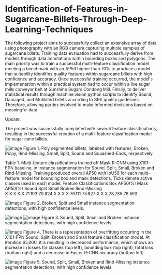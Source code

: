 # Identification-of-Features-in-Sugarcane-Billets-Through-Deep-Learning-Techniques

The following project aims to successfully collect an extensive array of data using photography with an RGB camera capturing multiple samples of sugarcane billets. Training data evaluation had to successfully derive from models through data annotations within bounding boxes and polygons. The main priority was to train a successful multi-feature classification model meeting a benchmark with an AP50 higher than 70% to produce a model that suitability identifies quality features within sugarcane billets with high confidence and accuracy. Once successful training occurred, the model's implementation within a practical system had to occur within a live sugar mills conveyor belt at Sunshine Sugars Condong Mill. Finally, to deliver statistical results through machine vision python scripts to identify Sound, Damaged, and Mutilated billets according to SRA quality guidelines. Therefore, allowing parties involved to make informed decisions based on meaningful data.

Update:

The project was successfully completed with several feature classifications, resulting in the successful creation of a multi-feature classification model for sugar cane billets. 

![image](https://user-images.githubusercontent.com/95267711/161190700-e1643667-52c2-4c7e-89c9-9ce2c6ece5a1.png)
Figure 1. Poly segmented billets, labelled with features; Broken, Pulpy, Rind-Missing, Small, Split, Sound and Squashed-Ends, respectively.

Table 1. Multi-feature classifications trained off Mask R-CNN using X101-FPN baseline, in instance segmentation for Sound, Split, Small, Broken and Rind-Missing. Training produced overall AP50 with IoU50 for each multi-feature model for bounding box and mask detections. Ticks denote active classes used in each model. 
Feature Classifications	                Box AP50(%)	Mask AP50(%)
Sound	Split	Small	Broken	Rind-Missing		
  X	    X	    X	    X	        X	          71.193	  70.824
  X	    X	    X	    X		                  76.111	  75.827
	      X	    X	    X		                  78.785	  78.590


![image](https://user-images.githubusercontent.com/95267711/161191073-9f90e480-5009-4f0d-928b-d7d20da2f7cb.png)
Figure 2. Broken, Split and Small instance segmentation detections, with high confidence levels.

![image](https://user-images.githubusercontent.com/95267711/161191141-11c0af25-1b45-4ba0-89f5-2c7a2f396be7.png)
![image](https://user-images.githubusercontent.com/95267711/161191152-108a9e1a-3bee-4f0d-a03a-3ebbc2bd6149.png)
Figure 3. Sound, Split, Small and Broken instance segmentation detections, with high confidence levels.

![image](https://user-images.githubusercontent.com/95267711/161191193-f6e971d9-b058-4a16-999d-a497634a39b3.png)
Figure 4. There is a representation of overfitting occurring in the X101-FPN Sound, Split, Broken and Small feature classification model. At iteration 65,000, it is resulting in decreased performance, which shows an increase in losses for classes (top left), bounding box (top right), total loss (bottom right) and a decrease in Faster R-CNN accuracy (bottom left).

![image](https://user-images.githubusercontent.com/95267711/161191245-7a063e09-8ebe-402a-92ec-3ccebe9a161f.png)
Figure 5. Sound, Split, Small, Broken and Rind-Missing instance segmentation detections, with high confidence levels.
